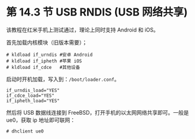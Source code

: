 # 第 14.3 节 USB RNDIS (USB 网络共享)

该教程在红米手机上测试通过，理论上同时支持 Android 和 iOS。

首先加载内核模块（旧版本需要）；

```shell-session
# kldload if_urndis #安卓 Android
# kldload if_ipheth #苹果 iOS
# kldload if_cdce   #其他设备
```

启动时开机加载，写入到：`/boot/loader.conf`。

```shell-session
if_urndis_load="YES"
if_cdce_load="YES"
if_ipheth_load="YES"
```

然后将 USB 数据线连接到 FreeBSD，打开手机的以太网网络共享即可。一般是 ue0，获取 ip 地址即可联网：

```shell-session
# dhclient ue0
```

